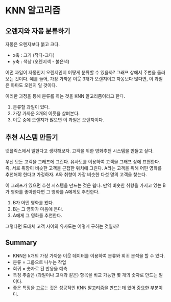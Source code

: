 # KNN 알고리즘

## 오렌지와 자몽 분류하기
자몽은 오렌지보다 붉고 크다.
* x축 : 크기 (작다-크다)
* y축 : 색상 (오렌지색 - 붉은색)

어떤 과일이 자몽인지 오렌지인지 어떻게 분류할 수 있을까?
그래프 상에서 주변을 둘러보는 것이다.
예를 들어, 가장 가까운 이웃 3개가 오렌지이고 자몽보다 많다면, 이 과일은 아마도 오렌지 일 것이다.

이러한 과정을 통해 분류를 하는 것을 KNN 알고리즘이라고 한다.
1. 분류할 과일이 있다.
2. 가장 가까운 3개의 이웃을 살펴본다.
3. 이웃 중에 오렌지가 많으면 이 과일은 오렌지이다.

## 추천 시스템 만들기
넷플릭스에서 일한다고 생각해보자. 고객을 위한 영화추천 시스템을 만들고 싶다.

우선 모든 고객을 그래프에 그린다.
유사도를 이용하여 고객을 그래프 상에 표현한다. 즉, 서로 취향이 비슷한 고객을 근접한 위치에 그린다.
A라는 고객을 위해 어떤 영화를 추천해야 한다고 가정하자.
A와 취향이 가장 비슷한 다섯 명의 고객을 찾는다.

이 그래프가 있으면 추천 시스템을 만드는 것은 쉽다.
만약 비슷한 취향을 가지고 있는 B가 영화를 좋아한다면 그 영화를 A에게도 추천한다.
1. B가 어떤 영화를 봤다.
2. B는 그 영화가 마음에 든다.
3. A에게 그 영화를 추천한다.

그렇다면 도대체 고객 사이의 유사도는 어떻게 구하는 것일까?

## Summary
* KNN은 k개의 가장 가까운 이웃 데이터를 이용하여 분류와 회귀 분석을 할 수 있다.
* 분류 = 그룹으로 나누는 작업
* 회귀 = 숫자로 된 반응을 예측
* 특징 추출은 (과일이나 고객과 같은) 항목을 비교 가능한 몇 개의 숫자로 만드는 일이다.
* 좋은 특징을 고르는 것은 성공적인 KNN 알고리즘을 만드는데 있어 중요한 부분이다.